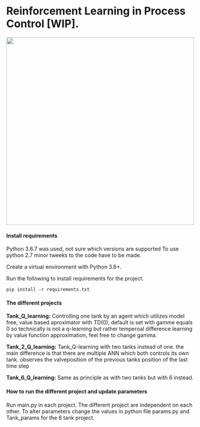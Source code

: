 # Reinforcement Learning in Process Control [WIP].

<img src="https://github.com/emedd33/Reinforcement-Learning-in-Process-Control/blob/master/Tank_Q-learning/visualize/images/DescriptionImage.png" width="500">


#### Install requirements
Python 3.6.7 was used, not sure which versions are supported
To use python 2.7 minor tweeks to the code have to be made.

Create a virtual environment with Python 3.6+.

Run the following to install requirements for the project.
```shell
pip install -r requirements.txt
```
#### The different projects
**Tank_Q_learning:** 
Controlling one tank by an agent which utilizes model free, value based aproximator with TD(0), default is set with gamme equals 0 so technically is not a q-learning but rather temperoal difference learning by value function approximation, feel free to change gamma.

**Tank_2_Q_learning:** 
Tank_Q-learning with two tanks instead of one. the main difference is that there are multiple ANN which both controls its own tank. observes the valveposition of the previous tanks position of the last time step

**Tank_6_Q_learning:**
Same as principle as with two tanks but with 6 instead.

#### How to run the different project and update parameters
Run main.py in each project. The different project are independent on each other.
To alter parameters change the values in python file params.py and Tank_params for the 6 tank project.



